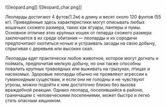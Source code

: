 ![[leopard.png]]
![[leopard_char.png]]

Леопарды достигают 4 футов(1.2м) в длину и весят около 120 фунтов (55 кг). Приведённые здесь характеристики могут описывать любых кошачьих схожего размера, таких как ягуары, пантеры и пумы. Основное отличие этих крупных кошек от гепарда схожего размера заключается в их среде обитания — леопарды и их сородичи предпочитают охотиться ночью и устраивать засады на свою добычу, спрыгивая с деревьев или высоких скал.

Леопарды едят практически любое животное, которое могут догнать и поймать, предпочитая мелкую добычу, но они также способны повалить крупных травоядных или выживать на грызунах, птицах и насекомых. Здоровые леопарды обычно не проявляют агрессии к гуманоидным существам, и если они не голодны и не чувствуют угрозы, можно подойти к ним достаточно близко без вызова враждебной реакции. Однако леопард, поселившийся в районе, граничащем с человеческими поселениями, может быстро и легко стать опасным хищником.